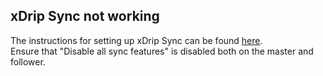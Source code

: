 ## xDrip Sync not working  
  
The instructions for setting up xDrip Sync can be found [here](./xDripSync.md).  
Ensure that "Disable all sync features" is disabled both on the master and follower.
